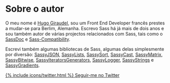 
# Sobre o autor

O meu nome é [Hugo Giraudel](http://hugogiraudel.com), sou um Front End Developer francês prestes a mudar-se para Berlim, Alemanha. Escrevo Sass há já mais de dois anos e sou também autor de várias projectos relacionados com Sass, tais como o [SassDoc](http://sassdoc.com) e [Sass-Compatibility](http://sass-compatibility.github.io).

Escrevi também algumas bibliotecas de Sass, algumas delas simplesmente por diversão: [SassyJSON](https://github.com/HugoGiraudel/SassyJSON), [SassyLists](http://sassylists.com), [SassySort](https://github.com/HugoGiraudel/SassySort), [SassyCast](https://github.com/HugoGiraudel/SassyCast), [SassyMatrix](https://github.com/HugoGiraudel/SassyMatrix), [SassyBitwise](https://github.com/HugoGiraudel/SassyBitwise), [SassyIteratorsGenerators](https://github.com/HugoGiraudel/SassyIteratorsGenerators), [SassyLogger](https://github.com/HugoGiraudel/SassyLogger), [SassyStrings](https://github.com/HugoGiraudel/SassyStrings) e [SassyGradients](https://github.com/HugoGiraudel/SassyGradients).

<div class="button-wrapper">
  <a href="https://twitter.com/{{ site.twitter_username }}" target="_blank" class="button">
    {% include icons/twitter.html %}
    Seguir-me no Twitter
  </a>
</div>
